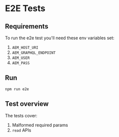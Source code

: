 # E2E Tests

## Requirements

To run the e2e test you'll need these env variables set:
  1. `AEM_HOST_URI`
  1. `AEM_GRAPHQL_ENDPOINT`
  2. `AEM_USER`
  3. `AEM_PASS`

## Run

`npm run e2e`

## Test overview

The tests cover:

1. Malformed required params
2. `read` APIs
